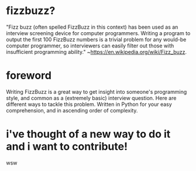 # fizzbuzz?
"Fizz buzz (often spelled FizzBuzz in this context) has been used as an interview screening device for computer programmers. Writing a program to output the first 100 FizzBuzz numbers is a trivial problem for any would-be computer programmer, so interviewers can easily filter out those with insufficient programming ability." ~https://en.wikipedia.org/wiki/Fizz_buzz. 
# foreword
Writing FizzBuzz is a great way to get insight into someone's programming style, and common as a (extremely basic) interview question. Here are different ways to tackle this problem. Written in Python for your easy comprehension, and in ascending order of complexity.
# i've thought of a new way to do it and i want to contribute!
wsw
